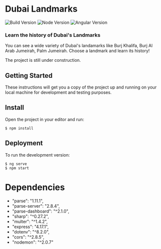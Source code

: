# Dubai Landmarks

![Build Version](https://img.shields.io/badge/Build%20Version-v1.0alpha-red.svg?style=for-the-badge)
![Node Version](https://img.shields.io/badge/node.js-v12.18.2-339933?style=for-the-badge&logo=node.js)
![Angular Version](https://img.shields.io/badge/angular-v11.2.1-61DAF8?style=for-the-badge&logo=angular)


### Learn the history of Dubai's Landmarks

You can see a wide variety of Dubai's landamarks like Burj Khalifa, Burj Al Arab Jumeirah, Palm Jumeirah. 
Choose a landmark and learn its history! 

The project is still under construction.

## Getting Started

These instructions will get you a copy of the project up and running on your local machine for development and testing purposes.

## Install

Open the project in your editor and run:

```
$ npm install
```

## Deployment

To run the development version:

```
$ ng serve
$ npm start
```

# Dependencies

- "parse": "1.11.1",
- "parse-server": "2.8.4",
- "parse-dashboard": "^2.1.0",
- "sharp": "^0.27.2",
- "multer": "^1.4.2",
- "express": "4.17.1",
- "dotenv": "^8.2.0",
- "cors": "^2.8.5",
- "nodemon": "^2.0.7"
